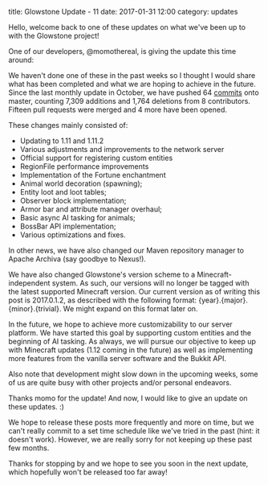 title: Glowstone Update - 11
date: 2017-01-31 12:00
category: updates

Hello, welcome back to one of these updates on what we've been up to with the Glowstone project!

One of our developers, @momothereal, is giving the update this time around:

We haven't done one of these in the past weeks so I thought I would share what has been completed and what we are hoping to achieve in the future.
Since the last monthly update in October, we have pushed 64 [commits](https://github.com/GlowstoneMC/Glowstone/compare/3f1bb341372cc19dad01f3e16c5eb921476f55f1...master) onto master, counting 7,309 additions and 1,764 deletions from 8 contributors. Fifteen pull requests were merged and 4 more have been opened.

These changes mainly consisted of:
 - Updating to 1.11 and 1.11.2
 - Various adjustments and improvements to the network server
 - Official support for registering custom entities
 - RegionFile performance improvements
 - Implementation of the Fortune enchantment
 - Animal world decoration (spawning);
 - Entity loot and loot tables;
 - Observer block implementation;
 - Armor bar and attribute manager overhaul;
 - Basic async AI tasking for animals;
 - BossBar API implementation;
 - Various optimizations and fixes.

In other news, we have also changed our Maven repository manager to Apache Archiva (say goodbye to Nexus!). 

We have also changed Glowstone's version scheme to a Minecraft-independent system. As such, our versions will no longer be tagged with the latest supported Minecraft version. Our current version as of writing this post is 2017.0.1.2, as described with the following format: {year}.{major}.{minor}.{trivial}. We might expand on this format later on.

In the future, we hope to achieve more customizability to our server platform. We have started this goal by supporting custom entities and the beginning of AI tasking. As always, we will pursue our objective to keep up with Minecraft updates (1.12 coming in the future) as well as implementing more features from the vanilla server software and the Bukkit API.

Also note that development might slow down in the upcoming weeks, some of us are quite busy with other projects and/or personal endeavors.

Thanks momo for the update! And now, I would like to give an update on these updates. :)

We hope to release these posts more frequently and more on time, but we can't really commit to a set time schedule like we've tried in the past (hint: it doesn't work). However, we are really sorry for not keeping up these past few months.

Thanks for stopping by and we hope to see you soon in the next update, which hopefully won't be released too far away!
